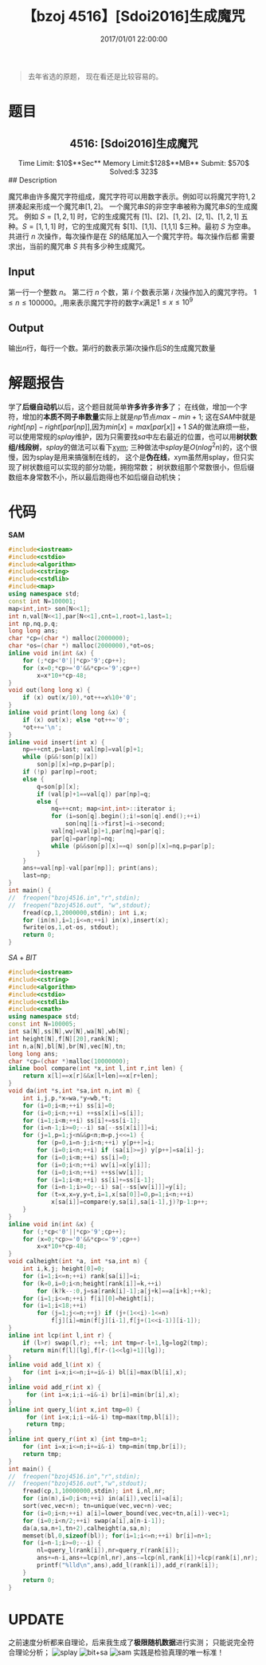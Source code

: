 ﻿---
title: 【bzoj 4516】[Sdoi2016]生成魔咒
date: 2017/01/01 22:00:00
tags: 
  - 后缀数组
  - 后缀自动机
  - 树状数组
categories: 
  - 字符串题

---

> 去年省选的原题， 现在看还是比较容易的。

<!--more-->

# 题目
<center><h2>4516: [Sdoi2016]生成魔咒</h2>
Time Limit: $10$**Sec**  Memory Limit:$128$**MB**
Submit: $570$  Solved:$ 323$</center>
## Description

魔咒串由许多魔咒字符组成，魔咒字符可以用数字表示。例如可以将魔咒字符$1,2$ 拼凑起来形成一个魔咒串$[1,2]$。
一个魔咒串$S$的非空字串被称为魔咒串$S$的生成魔咒。
例如 $S=[1,2,1]$ 时，它的生成魔咒有 $[1]、[2]、[1,2]、[2,1]、[1,2,1]$ 五种。$S=[1,1,1]$ 时，它的生成魔咒有 $[1]、[1,1]、[1,1,1] $三种。最初 $S$ 为空串。共进行 $n$ 次操作，每次操作是在 $S$的结尾加入一个魔咒字符。每次操作后都
需要求出，当前的魔咒串 $S$ 共有多少种生成魔咒。
## Input
第一行一个整数 $n$。
第二行 $n$ 个数，第 $i$ 个数表示第 $i$ 次操作加入的魔咒字符。
$1≤n≤100000$。,用来表示魔咒字符的数字$x$满足$1≤x≤10^9$
## Output
输出$n$行，每行一个数。第$i$行的数表示第$i$次操作后$S$的生成魔咒数量
# 解题报告
学了**后缀自动机**以后，这个题目就简单**许多许多许多**了；
在线做，增加一个字符，增加的**本质不同子串数量**实际上就是$np$节点$max-min+1$;
这在$SAM$中就是$right[np]-right[par[np]]$,因为$min[x]=max[par[x]]+1$
$SA$的做法麻烦一些，可以使用常规的$splay$维护，因为只需要找$sa$中左右最近的位置，也可以用**树状数组/线段树**，$splay$的做法可以看下[xym](http://blog.csdn.net/xym_csdn/article/details/51524849); 
三种做法中$splay$是$O(nlog^2n)$的，这个很慢，因为splay是用来搞强制在线的， 这个是**伪在线**，xym虽然用splay，但只实现了树状数组可以实现的部分功能，拥抱常数； 树状数组那个常数很小，但后缀数组本身常数不小，所以最后跑得也不如后缀自动机快；
# 代码
**SAM**
```c++
#include<iostream>
#include<cstdio>
#include<algorithm>
#include<cstring>
#include<cstdlib>
#include<map>
using namespace std;
const int N=100001;
map<int,int> son[N<<1];
int n,val[N<<1],par[N<<1],cnt=1,root=1,last=1;
int np,nq,p,q;
long long ans; 
char *cp=(char *) malloc(2000000); 
char *os=(char *) malloc(2000000),*ot=os; 
inline void in(int &x) {
    for (;*cp<'0'||*cp>'9';cp++); 
    for (x=0;*cp>='0'&&*cp<='9';cp++) 
        x=x*10+*cp-48; 
}
void out(long long x) {
    if (x) out(x/10),*ot++=x%10+'0'; 
}
inline void print(long long &x) {
    if (x) out(x); else *ot++='0'; 
    *ot++='\n';
}
inline void insert(int x) {
    np=++cnt,p=last; val[np]=val[p]+1;
    while (p&&!son[p][x])
        son[p][x]=np,p=par[p]; 
    if (!p) par[np]=root;
    else { 
        q=son[p][x]; 
        if (val[p]+1==val[q]) par[np]=q;
        else {
            nq=++cnt; map<int,int>::iterator i; 
            for (i=son[q].begin();i!=son[q].end();++i) 
                son[nq][i->first]=i->second; 
            val[nq]=val[p]+1,par[nq]=par[q];
            par[q]=par[np]=nq; 
            while (p&&son[p][x]==q) son[p][x]=nq,p=par[p]; 
        }
    }
    ans+=val[np]-val[par[np]]; print(ans);
    last=np;
}
int main() {
//  freopen("bzoj4516.in","r",stdin);
//  freopen("bzoj4516.out", "w",stdout); 
    fread(cp,1,2000000,stdin); int i,x;
    for (in(n),i=1;i<=n;++i) in(x),insert(x); 
    fwrite(os,1,ot-os, stdout);
    return 0; 
}
```
$SA+BIT$
```c++
#include<iostream>
#include<cstring>
#include<algorithm> 
#include<cstdio>
#include<cstdlib> 
#include<cmath>
using namespace std;
const int N=100005; 
int sa[N],ss[N],wv[N],wa[N],wb[N];
int height[N],f[N][20],rank[N];
int n,a[N],bl[N],br[N],vec[N],tn;
long long ans;
char *cp=(char *)malloc(10000000); 
inline bool compare(int *x,int l,int r,int len) {
	return x[l]==x[r]&&x[l+len]==x[r+len]; 
}
void da(int *s,int *sa,int n,int m) { 
	int i,j,p,*x=wa,*y=wb,*t; 
	for (i=0;i<m;++i) ss[i]=0; 
	for (i=0;i<n;++i) ++ss[x[i]=s[i]]; 
	for (i=1;i<m;++i) ss[i]+=ss[i-1]; 
	for (i=n-1;i>=0;--i) sa[--ss[x[i]]]=i; 
	for (j=1,p=1;j<n&&p<n;m=p,j<<=1) { 
		for (p=0,i=n-j;i<n;++i) y[p++]=i; 
		for (i=0;i<n;++i) if (sa[i]>=j) y[p++]=sa[i]-j; 
		for (i=0;i<m;++i) ss[i]=0; 
		for (i=0;i<n;++i) wv[i]=x[y[i]]; 
		for (i=0;i<n;++i) ++ss[wv[i]]; 
		for (i=1;i<m;++i) ss[i]+=ss[i-1]; 
		for (i=n-1;i>=0;--i) sa[--ss[wv[i]]]=y[i];
		for (t=x,x=y,y=t,i=1,x[sa[0]]=0,p=1;i<n;++i) 
			x[sa[i]]=compare(y,sa[i],sa[i-1],j)?p-1:p++;
	}
}
inline void in(int &x) {
	for (;*cp<'0'||*cp>'9';cp++);
	for (x=0;*cp>='0'&&*cp<='9';cp++) 
		x=x*10+*cp-48; 
}
void calheight(int *a, int *sa,int n) {
	int i,k,j; height[0]=0;
	for (i=1;i<=n;++i) rank[sa[i]]=i;
	for (k=0,i=0;i<n;height[rank[i]]=k,++i) 
		for (k?k--:0,j=sa[rank[i]-1];a[j+k]==a[i+k];++k); 
	for (i=1;i<=n;++i) f[i][0]=height[i]; 
	for (i=1;i<18;++i) 
		for (j=1;j<=n;++j) if (j+(1<<i)-1<=n) 
			f[j][i]=min(f[j][i-1],f[j+(1<<i-1)][i-1]); 
}
inline int lcp(int l,int r) {
	if (l>r) swap(l,r); ++l; int tmp=r-l+1,lg=log2(tmp);
	return min(f[l][lg],f[r-(1<<lg)+1][lg]);
}
inline void add_l(int x) {
	for (int i=x;i<=n;i+=i&-i) bl[i]=max(bl[i],x); 
}
inline void add_r(int x) {
	 for (int i=x;i;i-=i&-i) br[i]=min(br[i],x); 
}
inline int query_l(int x,int tmp=0) {
	 for (int i=x;i;i-=i&-i) tmp=max(tmp,bl[i]); 
	 return tmp; 
}
inline int query_r(int x) {int tmp=n+1;
	for (int i=x;i<=n;i+=i&-i) tmp=min(tmp,br[i]); 
	return tmp; 
}
int main() {
//	freopen("bzoj4516.in","r",stdin); 
//	freopen("bzoj4516.out","w",stdout); 
	fread(cp,1,10000000,stdin); int i,nl,nr; 
	for (in(n),i=0;i<n;++i) in(a[i]),vec[i]=a[i]; 
	sort(vec,vec+n); tn=unique(vec,vec+n)-vec; 
	for (i=0;i<n;++i) a[i]=lower_bound(vec,vec+tn,a[i])-vec+1;
	for (i=0;i<n/2;++i) swap(a[i],a[n-i-1]); 
	da(a,sa,n+1,tn+2),calheight(a,sa,n);
	memset(bl,0,sizeof(bl)); for(i=1;i<=n;++i) br[i]=n+1; 
	for (i=n-1;i>=0;--i) {
		nl=query_l(rank[i]),nr=query_r(rank[i]); 
		ans+=n-i,ans+=lcp(nl,nr),ans-=lcp(nl,rank[i])+lcp(rank[i],nr);
		printf("%lld\n",ans),add_l(rank[i]),add_r(rank[i]); 
	}
	return 0; 
}	
```
# UPDATE
之前速度分析都来自理论，后来我生成了**极限随机数据**进行实测；
只能说完全符合理论分析；
![splay](https://leanote.com/api/file/getImage?fileId=57e78466ab64416b5501ca2b)
![bit+sa](https://leanote.com/api/file/getImage?fileId=57e7846aab6441695201cbeb)
![sam](https://leanote.com/api/file/getImage?fileId=57e78466ab6441695201cbea)
实践是检验真理的唯一标准！